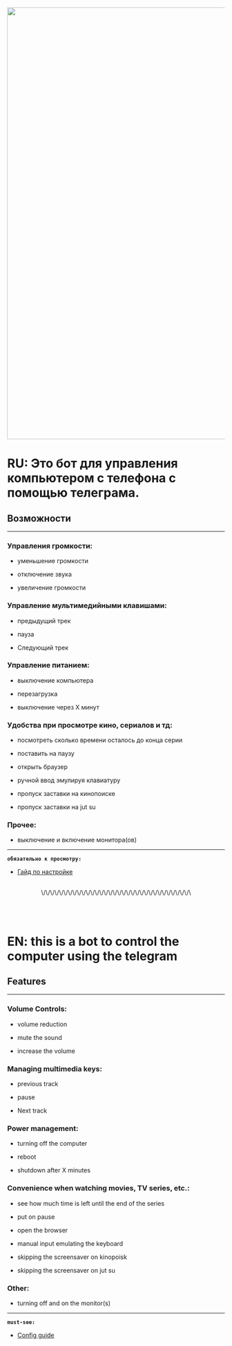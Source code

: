 <h3 align="center"><a href="https://t.me/redixyz"><img src="https://i.imgur.com/nb0eibx.png" width="1000"></a></h3>

# RU: Это бот для управления компьютером с телефона с помощью телеграма.

## Возможности

*****
### **Управления громкости:**

- уменьшение громкости

- отключение звука 

- увеличение громкости
### **Управление мультимедийными клавишами:** 

- предыдущий трек 

- пауза 

- Следующий трек
### **Управление питанием:** 

- выключение компьютера 

- перезагрузка 

- выключение через X минут 

### **Удобства при просмотре кино, сериалов и тд:** 

 - посмотреть сколько времени осталось до конца серии 

 - поставить на паузу 

 - открыть браузер 

 - ручной ввод эмулируя клавиатуру 

 - пропуск заставки на кинопоиске 

 - пропуск заставки на jut su 

### **Прочее:** 

 - выключение и включение монитора(ов)	 
---
**`обязательно к просмотру:`**
- [Гайд по настройке](https://youtu.be/7ZMHbdk6Ir8)
<br/><br/>

<p style="text-align: center;">\/\/\/\/\/\/\/\/\/\/\/\/\/\/\/\/\/\/\/\/\/\/\/\/\/\/\/\/\/\/\/\/\/\</p>


<br/><br/>
# EN: this is a bot to control the computer using the telegram

## Features

*****
### **Volume Controls:** 

 - volume reduction 

 - mute the sound 

 - increase the volume 

### **Managing multimedia keys:** 

 - previous track 

 - pause 

 - Next track 

### **Power management:** 

 - turning off the computer 

- reboot 

- shutdown after X minutes 

### **Convenience when watching movies, TV series, etc.:** 

 - see how much time is left until the end of the series 

 - put on pause 

 - open the browser 

 - manual input emulating the keyboard 

 - skipping the screensaver on kinopoisk 

 - skipping the screensaver on jut su 

### **Other:**

 - turning off and on the monitor(s)
---

**`must-see:`**
- [Config guide](https://youtu.be/46w1Ats5LxY)
